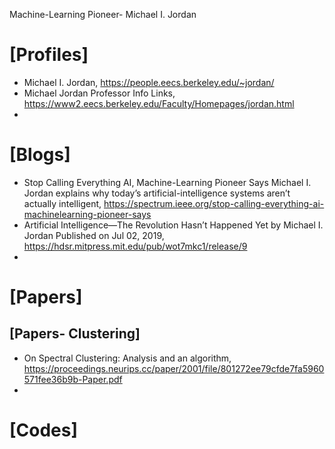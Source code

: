 Machine-Learning Pioneer- Michael I. Jordan

# [Profiles]
+ Michael I. Jordan, https://people.eecs.berkeley.edu/~jordan/
+ Michael Jordan Professor Info Links, https://www2.eecs.berkeley.edu/Faculty/Homepages/jordan.html
+ 

# [Blogs]
+ Stop Calling Everything AI, Machine-Learning Pioneer Says Michael I. Jordan explains why today’s artificial-intelligence systems aren’t actually intelligent, https://spectrum.ieee.org/stop-calling-everything-ai-machinelearning-pioneer-says
+ Artificial Intelligence—The Revolution Hasn’t Happened Yet by Michael I. Jordan Published on Jul 02, 2019, https://hdsr.mitpress.mit.edu/pub/wot7mkc1/release/9
+ 

# [Papers]

## [Papers- Clustering]
+ On Spectral Clustering: Analysis and an algorithm, https://proceedings.neurips.cc/paper/2001/file/801272ee79cfde7fa5960571fee36b9b-Paper.pdf
+ 

# [Codes]

